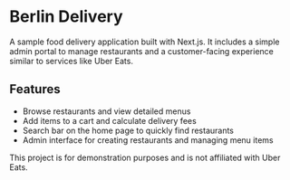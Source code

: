 # Berlin Delivery

A sample food delivery application built with Next.js. It includes a simple admin portal to manage restaurants and a customer-facing experience similar to services like Uber Eats.

## Features

- Browse restaurants and view detailed menus
- Add items to a cart and calculate delivery fees
- Search bar on the home page to quickly find restaurants
- Admin interface for creating restaurants and managing menu items

This project is for demonstration purposes and is not affiliated with Uber Eats.
